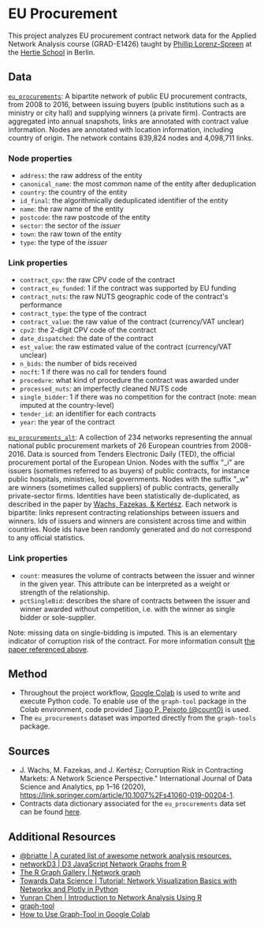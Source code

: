 # EU Procurement
This project analyzes EU procurement contract network data for the Applied Network Analysis course (GRAD-E1426) taught by [Phillip Lorenz-Spreen](https://www.mpib-berlin.mpg.de/staff/philipp-lorenz-spreen) at the [Hertie School](https://www.hertie-school.org/en/) in Berlin.

## Data
[`eu_procurements`](https://networks.skewed.de/net/eu_procurements): A bipartite network of public EU procurement contracts, from 2008 to 2016, between issuing buyers (public institutions such as a ministry or city hall) and supplying winners (a private firm). Contracts are aggregated into annual snapshots, links are annotated with contract value information. Nodes are annotated with location information, including country of origin. The network contains 839,824 nodes and 4,098,711 links.

### Node properties
* `address`: the raw address of the entity          
* `canonical_name`: the most common name of the entity after deduplication   
* `country`: the country of the entity          
* `id_final`: the algorithmically deduplicated identifier of the entity         
* `name`: the raw name of the entity             
* `postcode`: the raw postcode of the entity       
* `sector`: the sector of the *issuer*         
* `town`: the raw town of the entity           
* `type`: the type of the *issuer* 

### Link properties
* `contract_cpv`: the raw CPV code of the contract  
* `contract_eu_funded`: 1 if the contract was supported by EU funding  
* `contract_nuts`: the raw NUTS geographic code of the contract's performance  
* `contract_type`: the type of the contract  
* `contract_value`: the raw value of the contract (currency/VAT unclear)  
* `cpv2`: the 2-digit CPV code of the contract  
* `date_dispatched`: the date of the contract  
* `est_value`: the raw estimated value of the contract (currency/VAT unclear)  
* `n_bids`: the number of bids received  
* `nocft`: 1 if there was no call for tenders found  
* `procedure`: what kind of procedure the contract was awarded under  
* `processed_nuts`: an imperfectly cleaned NUTS code  
* `single_bidder`: 1 if there was no competition for the contract (note: mean imputed at the country-level) 
* `tender_id`: an identifier for each contracts               
* `year`: the year of the contract

[`eu_procurements_alt`](https://networks.skewed.de/net/eu_procurements_alt): A collection of 234 networks representing the annual national public procurement markets of 26 European countries from 2008-2016. Data is sourced from Tenders Electronic Daily (TED), the official procurement portal of the European Union. Nodes with the suffix "_i" are issuers (sometimes referred to as buyers) of public contracts, for instance public hospitals, ministries, local governments. Nodes with the suffix "_w" are winners (sometimes called suppliers) of public contracts, generally private-sector firms. Identities have been statistically de-duplicated, as described in the paper by [Wachs, Fazekas, & Kertész](https://link.springer.com/article/10.1007/s41060-019-00204-1). Each network is bipartite: links represent contracting relationships between issuers and winners. Ids of issuers and winners are consistent across time and within countries. Node ids have been randomly generated and do not correspond to any official statistics.

### Link properties
* `count`: measures the volume of contracts between the issuer and winner in the given year. This attribute can be interpreted as a weight or strength of the relationship.
* `pctSingleBid`: describes the share of contracts between the issuer and winner awarded without competition, i.e. with the winner as single bidder or sole-supplier.

Note: missing data on single-bidding is imputed. This is an elementary indicator of corruption risk of the contract. For more information consult [the paper referenced above](https://link.springer.com/article/10.1007/s41060-019-00204-1).
                            

## Method
* Throughout the project workflow, [Google Colab](https://colab.research.google.com/) is used to write and execute Python code. To enable use of the `graph-tool` package in the Colab environment, code provided [Tiago P. Peixoto (@count0)](https://github.com/count0/colab-gt/blob/master/colab-gt.ipynb) is used.
* The `eu_procurements` dataset was imported directly from the `graph-tools` package.

## Sources
* J. Wachs, M. Fazekas, and J. Kertész; Corruption Risk in Contracting Markets: A Network Science Perspective.&quot; International Journal of Data Science and Analytics, pp 1–16 (2020), https://link.springer.com/article/10.1007%2Fs41060-019-00204-1.
* Contracts data dictionary associated for the `eu_procurements` data set can be found [here](https://zenodo.org/records/3537986).

## Additional Resources
* [@briatte | A curated list of awesome network analysis resources. ](https://github.com/briatte/awesome-network-analysis)
* [networkD3 | D3 JavaScript Network Graphs from R](http://christophergandrud.github.io/networkD3/)
* [The R Graph Gallery | Network graph](https://r-graph-gallery.com/network.html)
* [Towards Data Science | Tutorial: Network Visualization Basics with Networkx and Plotly in Python](https://towardsdatascience.com/tutorial-network-visualization-basics-with-networkx-and-plotly-and-a-little-nlp-57c9bbb55bb9)
* [Yunran Chen | Introduction to Network Analysis Using R](https://yunranchen.github.io/intro-net-r/)
* [graph-tool](https://graph-tool.skewed.de/)
* [How to Use Graph-Tool in Google Colab](https://colab.research.google.com/github/count0/colab-gt/blob/master/colab-gt.ipynb#scrollTo=GQ18Kd5F3uKe)
